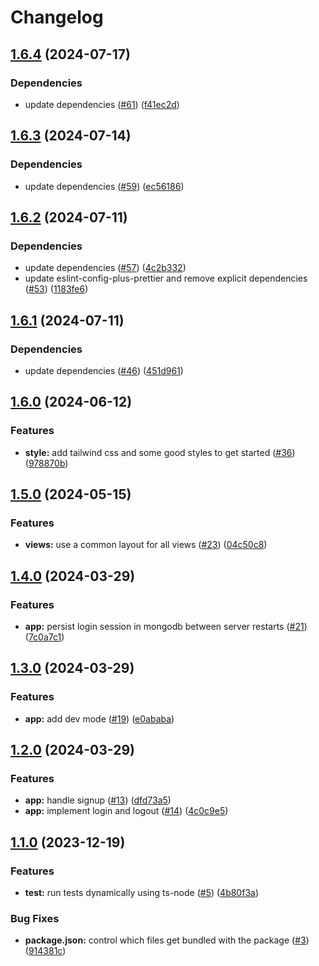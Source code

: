 # Changelog

## [1.6.4](https://github.com/aimeerivers/watchthis-user-service/compare/v1.6.3...v1.6.4) (2024-07-17)


### Dependencies

* update dependencies ([#61](https://github.com/aimeerivers/watchthis-user-service/issues/61)) ([f41ec2d](https://github.com/aimeerivers/watchthis-user-service/commit/f41ec2d9f41fd5d0cd77238ca6d4bbabef34ed05))

## [1.6.3](https://github.com/aimeerivers/watchthis-user-service/compare/v1.6.2...v1.6.3) (2024-07-14)


### Dependencies

* update dependencies ([#59](https://github.com/aimeerivers/watchthis-user-service/issues/59)) ([ec56186](https://github.com/aimeerivers/watchthis-user-service/commit/ec5618611fb5b9068ad7782f6cbdd74d12ec3943))

## [1.6.2](https://github.com/aimeerivers/watchthis-user-service/compare/v1.6.1...v1.6.2) (2024-07-11)


### Dependencies

* update dependencies ([#57](https://github.com/aimeerivers/watchthis-user-service/issues/57)) ([4c2b332](https://github.com/aimeerivers/watchthis-user-service/commit/4c2b3326de39de06d065ef08b476fb116fa37f4b))
* update eslint-config-plus-prettier and remove explicit dependencies ([#53](https://github.com/aimeerivers/watchthis-user-service/issues/53)) ([1183fe6](https://github.com/aimeerivers/watchthis-user-service/commit/1183fe68f8a0db34fbbef571cdb2a5c659f8631c))

## [1.6.1](https://github.com/aimeerivers/watchthis-user-service/compare/v1.6.0...v1.6.1) (2024-07-11)


### Dependencies

* update dependencies ([#46](https://github.com/aimeerivers/watchthis-user-service/issues/46)) ([451d961](https://github.com/aimeerivers/watchthis-user-service/commit/451d9619aa2f0c0c5550ee47fd1beb755154f6f2))

## [1.6.0](https://github.com/aimeerivers/watchthis-user-service/compare/v1.5.0...v1.6.0) (2024-06-12)


### Features

* **style:** add tailwind css and some good styles to get started ([#36](https://github.com/aimeerivers/watchthis-user-service/issues/36)) ([978870b](https://github.com/aimeerivers/watchthis-user-service/commit/978870b7bc85b27afc5a4785d8d0913db94bd5da))

## [1.5.0](https://github.com/aimeerivers/watchthis-user-service/compare/v1.4.0...v1.5.0) (2024-05-15)


### Features

* **views:** use a common layout for all views ([#23](https://github.com/aimeerivers/watchthis-user-service/issues/23)) ([04c50c8](https://github.com/aimeerivers/watchthis-user-service/commit/04c50c814ce6e998778cd1dc65e2e67e412afc6d))

## [1.4.0](https://github.com/aimeerivers/watchthis-user-service/compare/v1.3.0...v1.4.0) (2024-03-29)


### Features

* **app:** persist login session in mongodb between server restarts ([#21](https://github.com/aimeerivers/watchthis-user-service/issues/21)) ([7c0a7c1](https://github.com/aimeerivers/watchthis-user-service/commit/7c0a7c14398f29c8255ab470e7cfdaef3c8b5bbd))

## [1.3.0](https://github.com/aimeerivers/watchthis-user-service/compare/v1.2.0...v1.3.0) (2024-03-29)


### Features

* **app:** add dev mode ([#19](https://github.com/aimeerivers/watchthis-user-service/issues/19)) ([e0ababa](https://github.com/aimeerivers/watchthis-user-service/commit/e0ababa2e0614021c5342856fa4d5db6577bac40))

## [1.2.0](https://github.com/aimeerivers/watchthis-user-service/compare/v1.1.0...v1.2.0) (2024-03-29)


### Features

* **app:** handle signup ([#13](https://github.com/aimeerivers/watchthis-user-service/issues/13)) ([dfd73a5](https://github.com/aimeerivers/watchthis-user-service/commit/dfd73a5c177a538544b6d5d0829c8211dd1aba7c))
* **app:** implement login and logout ([#14](https://github.com/aimeerivers/watchthis-user-service/issues/14)) ([4c0c9e5](https://github.com/aimeerivers/watchthis-user-service/commit/4c0c9e56aff4e7872800e58fea79bd3f55267589))

## [1.1.0](https://github.com/aimeerivers/watchthis-user-service/compare/v1.0.0...v1.1.0) (2023-12-19)


### Features

* **test:** run tests dynamically using ts-node ([#5](https://github.com/aimeerivers/watchthis-user-service/issues/5)) ([4b80f3a](https://github.com/aimeerivers/watchthis-user-service/commit/4b80f3a8458d84ea784c192767f40ddac228d87e))


### Bug Fixes

* **package.json:** control which files get bundled with the package ([#3](https://github.com/aimeerivers/watchthis-user-service/issues/3)) ([914381c](https://github.com/aimeerivers/watchthis-user-service/commit/914381cec064a67efcb1e55588e7530003079664))
